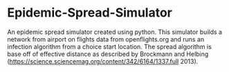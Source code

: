 # Epidemic-Spread-Simulator
An epidemic spread simulator created using python. This simulator builds a network from airport on flights data from openflights.org and runs an infection algorithm from a choice start location. The spread algorithm is base off of effective distance as described by Brockmann and Helbing (https://science.sciencemag.org/content/342/6164/1337.full 2013).
